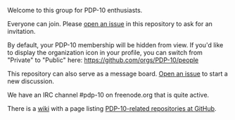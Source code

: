 Welcome to this group for PDP-10 enthusiasts.

Everyone can join.  Please [open an
issue](https://github.com/PDP-10/-READ--THIS-/issues/new) in this
repository to ask for an invitation.

By default, your PDP-10 membership will be hidden from view.  If you'd
like to display the organization icon in your profile, you can switch
from "Private" to "Public" here: https://github.com/orgs/PDP-10/people

This repository can also serve as a message board.  [Open an
issue](https://github.com/PDP-10/-READ--THIS-/issues/new) to start a
new discussion.

We have an IRC channel #pdp-10 on freenode.org that is quite active.

There is a [wiki](https://github.com/PDP-10/-READ--THIS-/wiki) with a
page listing
[PDP-10-related repositories at GitHub](https://github.com/PDP-10/-READ--THIS-/wiki/Repositories).
